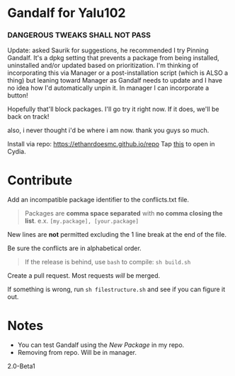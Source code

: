 # Gandalf for Yalu102
### DANGEROUS TWEAKS SHALL NOT PASS

Update: asked Saurik for suggestions, he recommended I try Pinning Gandalf. It's a dpkg setting that prevents a package from being installed, uninstalled and/or updated based on prioritization. I'm thinking of incorporating this via Manager or a post-installation script (which is ALSO a thing) but leaning toward Manager as Gandalf needs to update and I have no idea how I'd automatically unpin it. In manager I can incorporate a button!


Hopefully that'll block packages. I'll go try it right now. If it does, we'll be back on track!

also, i never thought i'd be where i am now. thank you guys so much. 



Install via repo: https://ethanrdoesmc.github.io/repo
Tap [this][1] to open in Cydia.

# Contribute
Add an incompatible package identifier to the conflicts.txt file.
> Packages are **comma space separated** with **no comma closing the list**.
e.x. `[my.package], [your.package]`

New lines are **not** permitted excluding the 1 line break at the end of the file.

Be sure the conflicts are in alphabetical order.

> If the release is behind, use `bash` to compile:
`sh build.sh`

Create a pull request. Most requests *will* be merged.

If something is wrong, run `sh filestructure.sh` and see if you can figure it out.

# Notes
- You can test Gandalf using the *New Package* in my repo.
- Removing from repo. Will be in manager.

2.0-Beta1

[1]: http://tinyurl.com/gandalfios
